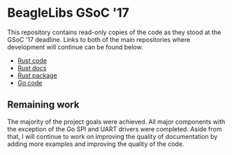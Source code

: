 # BeagleLibs GSoC '17
This repository contains read-only copies of the code as they stood at the GSoC '17 deadline.
Links to both of the main repositories where development will continue can be found below.
  * [Rust code](https://github.com/ekmecic/libbeaglebone)
  * [Rust docs](https://docs.rs/libbeaglebone)
  * [Rust package](https://crates.io/crates/libbeaglebone)
  * [Go code](https://github.com/ekmecic/golibbeaglebone)

## Remaining work
The majority of the project goals were achieved.
All major components with the exception of the Go SPI and UART drivers were completed.
Aside from that, I will continue to work on improving the quality of documentation by adding more examples and improving the quality of the code.
